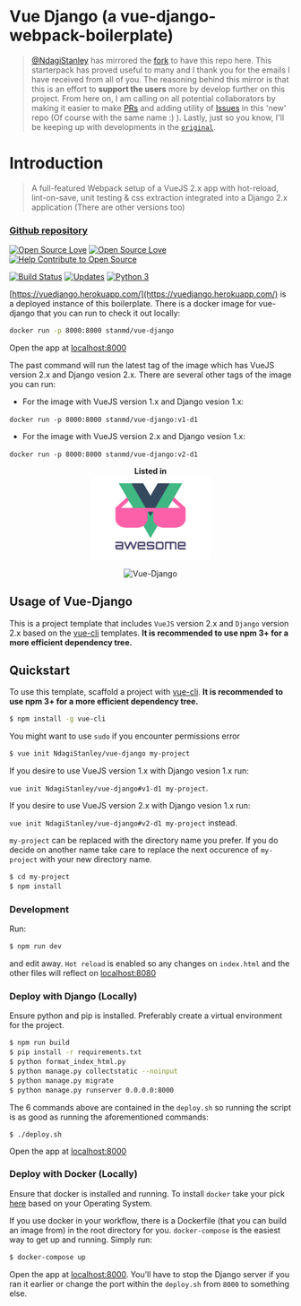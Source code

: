 # Vue Django (a vue-django-webpack-boilerplate)

> [@NdagiStanley](https://github.com/NdagiStanley) has mirrored the [fork](https://github.com/NdagiStanley/vue-django-fork) to have this repo here. This starterpack has proved useful to many and I thank you for the emails I have received from all of you. The reasoning behind this mirror is that this is an effort to **support the users** more by develop further on this project. From here on, I am calling on all potential collaborators by making it easier to make [PRs](https://github.com/NdagiStanley/vue-django/pulls) and adding utility of [Issues](https://github.com/NdagiStanley/vue-django/issues) in this 'new' repo (Of course with the same name :) ). Lastly, just so you know, I'll be keeping up with developments in the [`original`](https://github.com/vuejs-templates/webpack).

# Introduction
> A full-featured Webpack setup of a VueJS 2.x app with hot-reload, lint-on-save, unit testing & css extraction integrated into a Django 2.x application (There are other versions too)

### [Github repository](https://github.com/NdagiStanley/vue-django)

[![Open Source Love](https://badges.frapsoft.com/os/v1/open-source.svg?v=102)](https://github.com/ellerbrock/open-source-badge/)
[![Open Source Love](https://badges.frapsoft.com/os/mit/mit.svg?v=102)](https://github.com/ellerbrock/open-source-badge/)
[![Help Contribute to Open Source](https://www.codetriage.com/ndagistanley/vue-django/badges/users.svg)](https://www.codetriage.com/ndagistanley/vue-django)

[![Build Status](https://semaphoreci.com/api/v1/stanmd/vue-django/branches/develop/badge.svg)](https://semaphoreci.com/stanmd/vue-django)
[![Updates](https://pyup.io/repos/github/NdagiStanley/vue-django/shield.svg)](https://pyup.io/repos/github/NdagiStanley/vue-django/)
[![Python 3](https://pyup.io/repos/github/NdagiStanley/vue-django/python-3-shield.svg)](https://pyup.io/repos/github/NdagiStanley/vue-django/)


[https://vuedjango.herokuapp.com/](https://vuedjango.herokuapp.com/) is a deployed instance of this boilerplate. There is a docker image for vue-django that you can run to check it out locally:
```bash
docker run -p 8000:8000 stanmd/vue-django
```

Open the app at [localhost:8000](localhost:8000)

The past command will run the latest tag of the image which has VueJS version 2.x and Django vesion 2.x. There are several other tags of the image you can run:

- For the image with VueJS version 1.x and Django vesion 1.x:

`docker run -p 8000:8000 stanmd/vue-django:v1-d1`

- For the image with VueJS version 2.x and Django vesion 1.x:

`docker run -p 8000:8000 stanmd/vue-django:v2-d1`

<p align="center">
  <b>Listed in</b>
  <br>
  <a href="https://github.com/vuejs/awesome-vue#scaffold" target="_blank"><img src="https://github.com/vuejs/awesome-vue/raw/master/logo.svg?sanitize=true" align="center" height="150" alt="Awesome VueJS"></a>
</p>

<p align="center">
  <img src="https://i.imgur.com/sY3IpBE.png?1" align="center" height="500" alt="Vue-Django">
</p>

## Usage of Vue-Django

This is a project template that includes `VueJS` version 2.x and `Django` version 2.x based on the [vue-cli](https://github.com/vuejs/vue-cli) templates. **It is recommended to use npm 3+ for a more efficient dependency tree.**

## Quickstart

To use this template, scaffold a project with [vue-cli](https://github.com/vuejs/vue-cli). **It is recommended to use npm 3+ for a more efficient dependency tree.**

``` bash
$ npm install -g vue-cli
```

You might want to use ```sudo``` if you encounter permissions error

```bash
$ vue init NdagiStanley/vue-django my-project
```
If you desire to use VueJS version 1.x with Django vesion 1.x run:

`vue init NdagiStanley/vue-django#v1-d1 my-project`.

If you desire to use VueJS version 2.x with Django vesion 1.x run: 

`vue init NdagiStanley/vue-django#v2-d1 my-project` instead.

`my-project` can be replaced with the directory name you prefer. If you do decide on another name take care to replace the next occurence of `my-project` with your new directory name.

```bash
$ cd my-project
$ npm install
```

### Development

Run:
```bash
$ npm run dev
```

and edit away. `Hot reload` is enabled so any changes on `index.html` and the other files will reflect on [localhost:8080](http://localhost:8080/)

### Deploy with Django (Locally)

Ensure python and pip is installed. Preferably create a virtual environment for the project.

```bash
$ npm run build
$ pip install -r requirements.txt
$ python format_index_html.py
$ python manage.py collectstatic --noinput
$ python manage.py migrate
$ python manage.py runserver 0.0.0.0:8000
```

The 6 commands above are contained in the `deploy.sh` so running the script is as good as running the aforementioned commands:
```
$ ./deploy.sh
```

Open the app at [localhost:8000](localhost:8000)

### Deploy with Docker (Locally)

Ensure that docker is installed and running. To install `docker` take your pick [here](https://www.docker.com/community-edition) based on your Operating System.

If you use docker in your workflow, there is a Dockerfile (that you can build an image from) in the root directory for you. `docker-compose` is the easiest way to get up and running. Simply run:

```bash
$ docker-compose up
```

Open the app at [localhost:8000](localhost:8000). You'll have to stop the Django server if you ran it earlier or change the port within the `deploy.sh` from `8000` to something else.
